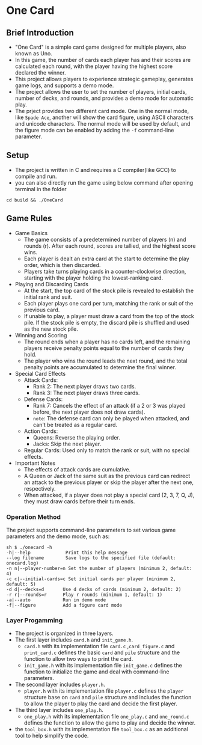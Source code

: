 # One Card
## Brief Introduction
- "One Card" is a simple card game designed for multiple players, also known as Uno. 
- In this game, the number of cards each player has and their scores are calculated each round, with the player having the highest score declared the winner. 
- This project allows players to experience strategic gameplay, generates game logs, and supports a demo mode.
- The project allows the user to set the number of players, initial cards, number of decks, and rounds, and provides a demo mode for automatic play.
- The prject provides two different card mode. One in the normal mode, like `Spade Ace`, another will show the card figure, using ASCII characters and unicode characters. The normal mode will be used by default, and the figure mode can be enabled by adding the `-f` command-line parameter.

## Setup
- The project is written in C and requires a C compiler(like GCC) to compile and run.
- you can also directly run the game using below command after opening terminal in the folder
```
cd build && ./OneCard
```

## Game Rules
- Game Basics
    - The game consists of a predetermined number of players (n) and rounds (r). After each round, scores are tallied, and the highest score wins.
    - Each player is dealt an extra card at the start to determine the play order, which is then discarded.
    - Players take turns playing cards in a counter-clockwise direction, starting with the player holding the lowest-ranking card.
- Playing and Discarding Cards
    - At the start, the top card of the stock pile is revealed to establish the initial rank and suit.
    - Each player plays one card per turn, matching the rank or suit of the previous card.
    - If unable to play, a player must draw a card from the top of the stock pile. If the stock pile is empty, the discard pile is shuffled and used as the new stock pile.
- Winning and Scoring
    - The round ends when a player has no cards left, and the remaining players receive penalty points equal to the number of cards they hold.
    - The player who wins the round leads the next round, and the total penalty points are accumulated to determine the final winner.
- Special Card Effects
    - Attack Cards:
        - Rank 2: The next player draws two cards.
        - Rank 3: The next player draws three cards.
    - Defense Cards:
        - Rank 7: Cancels the effect of an attack (if a 2 or 3 was played before, the next player does not draw cards).
        - `note`: The defense card can only be played when attacked, and can't be treated as a regular card.
    - Action Cards:
        - Queens: Reverse the playing order.
        - Jacks: Skip the next player.
    - Regular Cards: Used only to match the rank or suit, with no special effects.
- Important Notes
    - The effects of attack cards are cumulative.
    - A Queen or Jack of the same suit as the previous card can redirect an attack to the previous player or skip the player after the next one, respectively.
    - When attacked, if a player does not play a special card (2, 3, 7, Q, J), they must draw cards before their turn ends.

### Operation Method
The project supports command-line parameters to set various game parameters and the demo mode, such as:
```
sh $ ./onecard -h
-h|--help             Print this help message
--log filename        Save logs to the specified file (default: onecard.log)
-n n|--player-number=n Set the number of players (minimum 2, default: 4)
-c c|--initial-cards=c Set initial cards per player (minimum 2, default: 5)
-d d|--decks=d       Use d decks of cards (minimum 2, default: 2)
-r r|--rounds=r      Play r rounds (minimum 1, default: 1)
-a|--auto            Run in demo mode
-f|--figure          Add a figure card mode
```
### Layer Progamming
- The project is organized in three layers.
- The first layer includes `card.h` and `init_game.h`.
  - `card.h` with its implementation file `card.c` ,`card_figure.c` and `print_card.c` defines the basic `card` and `pile` structure and the function to allow two ways to print the card.
  - `init_game.h` with its implementation file `init_game.c` defines the function to initialize the game and deal with command-line parameters.
- The second layer includes `player.h`.
  - `player.h` with its implementation file `player.c` defines the `player` structure base on `card` and `pile` structure and includes the function to allow the player to play the card and decide the first player.
- The third layer includes `one_play.h`.
  - `one_play.h` with its implementation file `one_play.c` and `one_round.c` defines the function to allow the game to play and decide the winner.
- the `tool_box.h` with its implementation file `tool_box.c` as an additional tool to help simplify the code.
